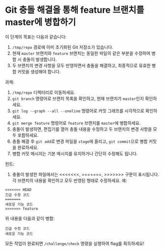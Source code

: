 # Git 충돌 해결을 통해 feature 브랜치를 master에 병합하기

이 단계의 목표는 다음과 같습니다:
1. ```/tmp/repo``` 경로에 이미 초기화된 Git 저장소가 있습니다.
2. 현재 ```master``` 브랜치와 ```feature``` 브랜치는 동일한 파일의 같은 부분을 수정하여 병합 시 충돌이 발생합니다.
3. 두 브랜치의 변경 사항을 모두 반영하면서 충돌을 해결하고, 최종적으로 유효한 병합 커밋을 생성해야 합니다.

과제: 
1. ```/tmp/repo``` 디렉터리로 이동하세요.
2. ```git branch``` 명령어로 브랜치 목록을 확인하고, 현재 브랜치가 ```master```인지 확인하세요.
3. ```git log --graph --all --oneline``` 명령어로 커밋 그래프를 시각적으로 확인하세요.
4. ```git merge feature``` 명령어로 ```feature``` 브랜치를 ```master```에 병합하세요.
5. 충돌이 발생하면, 편집기를 열어 충돌 내용을 수정하고 두 브랜치의 변경 사항을 모두 포함하세요.
6. 충돌 해결 후 ```git add```로 변경 파일을 ```stage```에 올리고, ```git commit```으로 병합 커밋을 완료하세요.
7. 병합 커밋 메시지는 기본 메시지를 유지하거나 간단히 수정해도 됩니다.

힌트:
1. 충돌이 발생한 파일에서는 <<<<<<<, =======, >>>>>>> 구문이 표시됩니다. 각 브랜치의 내용을 확인하고 모두 반영된 형태로 수정하세요.
예: 
```
<<<<<<< HEAD
긴급 수정 코드
=======
새로운 기능 코드
>>>>>>> feature
```
위 내용을 다음과 같이 병합:
```
긴급 수정 코드
새로운 기능 코드
```

모든 작업이 완료되면 ```/challenge/check``` 명령을 실행하여 flag를 획득하세요!
